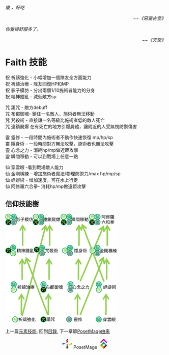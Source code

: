 *癢 ，好吃*  
<p align="right"><i>−−《惡靈古堡》</i></p>

*你覺得舒服多了。*  
<p align="right"><i>−−《天堂》</i></p>

# Faith 技能
祝 祈禱強化 - 小幅增加一個隊友全方面能力  
祝 祈禱治療 - 隊友回復HP和MP  
祝 影子模仿 - 分出兩個1/10施術者能力的分身  
祝 精神錯亂 - 減低敵方sp  
  
咒 詛咒 - 敵方debuff  
咒 布都御魂- 鎖住一名敵人，施術者無法移動  
咒 咒殺術 - 直接讓一名等級比施術者低的敵人死亡  
咒 連鎖屍爆 在有死亡的地方引爆屍體，讓附近的人受無視防禦傷害  
  
靈 靈修 - 一段時間內施術者不動作快速恢復 mp/hp/sp  
靈 隱身術 - 一段時間對方無法攻擊，施術者也無法攻擊  
靈 心念之力 - 消耗hp/mp做近距攻擊  
靈 瞬間移動 - 可以到戰場上任意一點  
  
仙 穿雲眼 -看到戰場敵人能力  
仙 金剛橫練 - 增加施術者魔法/物理防禦力/max hp/mp/sp  
仙 蜉蝣術 - 增加速度，可在水上行走  
仙 阿修羅六合拳- 消耗hp/mp做遠距攻擊  

## 信仰技能樹
<img src="/Setting/Ch3/Faith/FaithSkillTree.svg" Width="350" />


上一篇[元素技能](/Setting/Ch3/Element), 
回到[目錄](/#ch-3-god-view), 
下一章節[PosetMage由來](/Setting/Appendix/PosetMage)


<p align="center"><img src="/../../../Icon/Design/4Element.svg" Height="32" /> PosetMage <img src="/../../../Icon/Transparent/POM.png" Height="32" /></p>